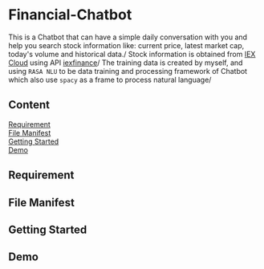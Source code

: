 # Financial-Chatbot
This is a Chatbot that can have a simple daily conversation with you and help you search stock information like: current price, latest market cap, today's volume and historical data./
Stock information is obtained from [IEX Cloud](https://iexcloud.io/) using API [iexfinance](https://addisonlynch.github.io/iexfinance/devel/)/
The training data is created by myself, and using `RASA NLU` to be data training and processing framework of Chatbot which also use `spacy` as a frame to process natural language/
## Content
[Requirement](#1)<br>
[File Manifest](#2)<br>
[Getting Started](#3)<br>
[Demo](#4)<br>

<h2 id="1"> Requirement</h2>

<h2 id="2"> File Manifest</h2>

<h2 id="3"> Getting Started</h2>

<h2 id="4"> Demo</h2>

